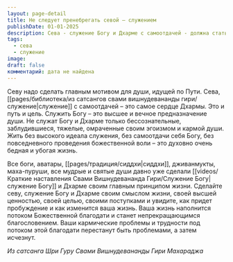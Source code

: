 ```yaml
---
layout: page-detail
title: Не следует пренебрегать севой – служением
publishDate: 01-01-2025
description: Сева - служение Богу и Дхарме с самоотдачей - должна стать главным мотивом на духовном пути. Это высшее предназначение души, наполняющее жизнь смыслом, благодатью и избавляющее от кармических проблем. Все святые и мудрые сделали севу своим принципом. Приняв служение, человек обретает благословения.
tags:
  - сева
  - служение
image: 
draft: false
комментарий: дата не найдена
---
```


Севу надо сделать главным мотивом для души, идущей по Пути. Сева, [[pages/библиотека/из сатсангов свами вишнудевананды гири/служение|служение]] с самоотдачей – это самое сердце Дхармы. Это и путь и цель. Служить Богу – это высшее и вечное предназначение души. Не служат Богу и Дхарме только бессознательные, заблудившиеся, тяжелые, омраченные своим эгоизмом и кармой души. Жить без высокого идеала служения, без самоотдачи себя Богу, без повседневного проведения божественной воли – это духовно очень бедная и убогая жизнь. 

Все боги, аватары, [[pages/традиция/сиддхи|сиддхи]], дживанмукты, маха-пуруши, все мудрые и святые души давно уже сделали [[videos/Краткие наставления Свами Вишнудевананда Гири/Служение Богу|служение Богу]] и Дхарме своим главным принципом жизни. Сделайте севу, служение Богу и Дхарме своим смыслом жизни, своей высшей ценностью, своей целью, своими поступками и увидите, как придет пробуждение и как изменится ваша жизнь. Ваша жизнь наполнится потоком Божественной благодати и станет непрекращающимся благословением. Ваши кармические проблемы и трудности под потоком этой благодати перестанут быть проблемами, а затем исчезнут.

*Из сатсанга Шри Гуру Свами Вишнудевананды Гири Махараджа*
